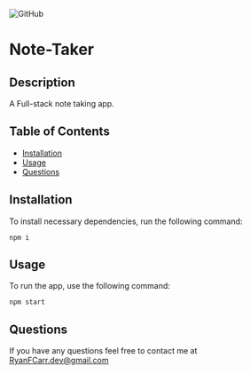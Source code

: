 ![GitHub](https://img.shields.io/github/license/RyanFCarr/note-taker)

# Note-Taker

## Description
A Full-stack note taking app.

## Table of Contents

  * [Installation](#installation)
  * [Usage](#usage)
  * [Questions](#questions)

## Installation

To install necessary dependencies, run the following command:

```
npm i
```

## Usage

To run the app, use the following command:

```
npm start
```

## Questions
If you have any questions feel free to contact me at RyanFCarr.dev@gmail.com
